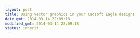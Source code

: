 ```yaml
---
layout: post
title: Using vector graphics in your Cadsoft Eagle designs
date_gmt: 2014-03-14 22:09:18
modified_gmt: 2014-03-14 22:09:18
status: inherit
---
```


